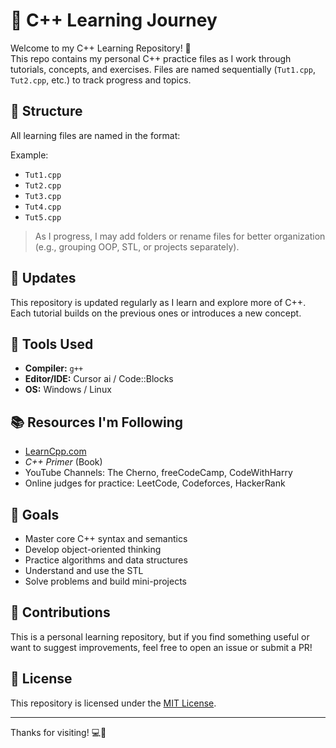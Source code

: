 # 📘 C++ Learning Journey

Welcome to my C++ Learning Repository! 🚀  
This repo contains my personal C++ practice files as I work through tutorials, concepts, and exercises. Files are named sequentially (`Tut1.cpp`, `Tut2.cpp`, etc.) to track progress and topics.

## 📂 Structure

All learning files are named in the format:


Example:
- `Tut1.cpp` 
- `Tut2.cpp` 
- `Tut3.cpp` 
- `Tut4.cpp` 
- `Tut5.cpp` 

> As I progress, I may add folders or rename files for better organization (e.g., grouping OOP, STL, or projects separately).

## 🔄 Updates

This repository is updated regularly as I learn and explore more of C++. Each tutorial builds on the previous ones or introduces a new concept.

## 🧰 Tools Used

- **Compiler:** `g++`
- **Editor/IDE:** Cursor ai / Code::Blocks
- **OS:** Windows / Linux

## 📚 Resources I'm Following

- [LearnCpp.com](https://www.learncpp.com)
- *C++ Primer* (Book)
- YouTube Channels: The Cherno, freeCodeCamp, CodeWithHarry
- Online judges for practice: LeetCode, Codeforces, HackerRank

## 🎯 Goals

- Master core C++ syntax and semantics
- Develop object-oriented thinking
- Practice algorithms and data structures
- Understand and use the STL
- Solve problems and build mini-projects

## 🤝 Contributions

This is a personal learning repository, but if you find something useful or want to suggest improvements, feel free to open an issue or submit a PR!

## 📄 License

This repository is licensed under the [MIT License](LICENSE).

---

Thanks for visiting! 💻🚀  
